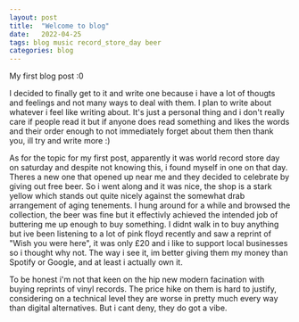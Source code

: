 ```yaml
---
layout: post
title:  "Welcome to blog"
date:   2022-04-25
tags: blog music record_store_day beer
categories: blog
---
```


My first blog post :0

I decided to finally get to it and write one because i have a lot of thougts and feelings and not many ways to deal with them. I plan to write about whatever i feel like writing about. It's just a personal thing and i don't really care if people read it but if anyone does read something and likes the words and their order enough to not immediately forget about them then thank you, ill try and write more :) 

As for the topic for my first post, apparently it was world record store day on saturday and despite not knowing this, i found myself in one on that day. Theres a new one that opened up near me and they decided to celebrate by giving out free beer. 
So i went along and it was nice, the shop is a stark yellow which stands out quite nicely against the somewhat drab arrangement of aging tenements. I hung around for a while and browsed the collection, the beer was fine but it effectivly achieved the intended job of buttering me up enough to buy something. I didnt walk in to buy anything but ive been listening to a lot of pink floyd recently and saw a reprint of "Wish you were here", it was only £20 and i like to support local businesses so i thought why not. The way i see it, im better giving them my money than Spotify or Google, and at least i actually own it. 

To be honest i'm not that keen on the hip new modern facination with buying reprints of vinyl records. The price hike on them is hard to justify, considering on a technical level they are worse in pretty much every way than digital alternatives. But i cant deny, they do got a vibe. 